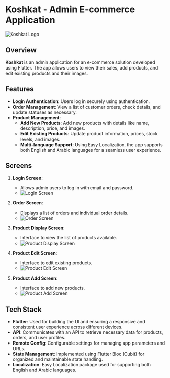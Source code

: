 # Koshkat - Admin E-commerce Application

![Koshkat Logo](https://github.com/user-attachments/assets/49e224d2-ff44-46ac-ae4f-1618236e10a7) <!-- Replace with the direct link to your image -->

## Overview
**Koshkat** is an admin application for an e-commerce solution developed using Flutter. The app allows users to view their sales, add products, and edit existing products and their images.

## Features
- **Login Authentication**: Users log in securely using authentication.
- **Order Management**: View a list of customer orders, check details, and update statuses as necessary.
- **Product Management**:
  - **Add New Products**: Add new products with details like name, description, price, and images.
  - **Edit Existing Products**: Update product information, prices, stock levels, and images.
  - **Multi-language Support**: Using Easy Localization, the app supports both English and Arabic languages for a seamless user experience.

## Screens
1. **Login Screen**: 
   - Allows admin users to log in with email and password.
   - ![Login Screen](https://github.com/user-attachments/assets/566b8c0e-5825-49ae-a42d-e6c3ddf079a0)

2. **Order Screen**: 
   - Displays a list of orders and individual order details.
   - ![Order Screen](https://github.com/user-attachments/assets/90d70e0e-5bf2-4340-a126-174d3d854fa0)

3. **Product Display Screen**: 
   - Interface to view the list of products available.
   - ![Product Display Screen](path/to/product_display_screen.png)

4. **Product Edit Screen**: 
   - Interface to edit existing products.
   - ![Product Edit Screen](path/to/product_edit_screen.png)

5. **Product Add Screen**: 
   - Interface to add new products.
   - ![Product Add Screen](path/to/product_add_screen.png)


## Tech Stack
- **Flutter**: Used for building the UI and ensuring a responsive and consistent user experience across different devices.
- **API**: Communicates with an API to retrieve necessary data for products, orders, and user profiles.
- **Remote Config**: Configurable settings for managing app parameters and URLs.
- **State Management**: Implemented using Flutter Bloc (Cubit) for organized and maintainable state handling.
- **Localization**: Easy Localization package used for supporting both English and Arabic languages.

